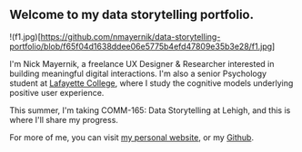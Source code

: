 ## Welcome to my data storytelling portfolio.

!(f1.jpg)[https://github.com/nmayernik/data-storytelling-portfolio/blob/f65f04d1638ddee06e5775b4efd47809e35b3e28/f1.jpg]

I'm Nick Mayernik, a freelance UX Designer & Researcher interested in building meaningful digital interactions. I'm also a senior Psychology student at [Lafayette College](http://lafayette.edu), where I study the cognitive models underlying positive user experience.

This summer, I'm taking COMM-165: Data Storytelling at Lehigh, and this is where I'll share my progress.

For more of me, you can visit [my personal website](https://nickmayernik.com), or my [Github](https://github.com/nmayernik).

